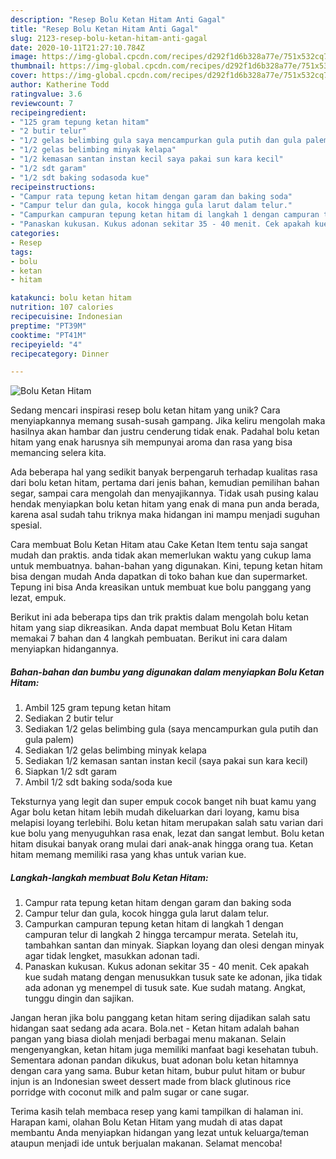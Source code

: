 ```yaml
---
description: "Resep Bolu Ketan Hitam Anti Gagal"
title: "Resep Bolu Ketan Hitam Anti Gagal"
slug: 2123-resep-bolu-ketan-hitam-anti-gagal
date: 2020-10-11T21:27:10.784Z
image: https://img-global.cpcdn.com/recipes/d292f1d6b328a77e/751x532cq70/bolu-ketan-hitam-foto-resep-utama.jpg
thumbnail: https://img-global.cpcdn.com/recipes/d292f1d6b328a77e/751x532cq70/bolu-ketan-hitam-foto-resep-utama.jpg
cover: https://img-global.cpcdn.com/recipes/d292f1d6b328a77e/751x532cq70/bolu-ketan-hitam-foto-resep-utama.jpg
author: Katherine Todd
ratingvalue: 3.6
reviewcount: 7
recipeingredient:
- "125 gram tepung ketan hitam"
- "2 butir telur"
- "1/2 gelas belimbing gula saya mencampurkan gula putih dan gula palem"
- "1/2 gelas belimbing minyak kelapa"
- "1/2 kemasan santan instan kecil saya pakai sun kara kecil"
- "1/2 sdt garam"
- "1/2 sdt baking sodasoda kue"
recipeinstructions:
- "Campur rata tepung ketan hitam dengan garam dan baking soda"
- "Campur telur dan gula, kocok hingga gula larut dalam telur."
- "Campurkan campuran tepung ketan hitam di langkah 1 dengan campuran telur di langkah 2 hingga tercampur merata. Setelah itu, tambahkan santan dan minyak. Siapkan loyang dan olesi dengan minyak agar tidak lengket, masukkan adonan tadi."
- "Panaskan kukusan. Kukus adonan sekitar 35 - 40 menit. Cek apakah kue sudah matang dengan menusukkan tusuk sate ke adonan, jika tidak ada adonan yg menempel di tusuk sate. Kue sudah matang. Angkat, tunggu dingin dan sajikan."
categories:
- Resep
tags:
- bolu
- ketan
- hitam

katakunci: bolu ketan hitam 
nutrition: 107 calories
recipecuisine: Indonesian
preptime: "PT39M"
cooktime: "PT41M"
recipeyield: "4"
recipecategory: Dinner

---
```



![Bolu Ketan Hitam](https://img-global.cpcdn.com/recipes/d292f1d6b328a77e/751x532cq70/bolu-ketan-hitam-foto-resep-utama.jpg)

Sedang mencari inspirasi resep bolu ketan hitam yang unik? Cara menyiapkannya memang susah-susah gampang. Jika keliru mengolah maka hasilnya akan hambar dan justru cenderung tidak enak. Padahal bolu ketan hitam yang enak harusnya sih mempunyai aroma dan rasa yang bisa memancing selera kita.

Ada beberapa hal yang sedikit banyak berpengaruh terhadap kualitas rasa dari bolu ketan hitam, pertama dari jenis bahan, kemudian pemilihan bahan segar, sampai cara mengolah dan menyajikannya. Tidak usah pusing kalau hendak menyiapkan bolu ketan hitam yang enak di mana pun anda berada, karena asal sudah tahu triknya maka hidangan ini mampu menjadi suguhan spesial.

Cara membuat Bolu Ketan Hitam atau Cake Ketan Item tentu saja sangat mudah dan praktis. anda tidak akan memerlukan waktu yang cukup lama untuk membuatnya. bahan-bahan yang digunakan. Kini, tepung ketan hitam bisa dengan mudah Anda dapatkan di toko bahan kue dan supermarket. Tepung ini bisa Anda kreasikan untuk membuat kue bolu panggang yang lezat, empuk.


Berikut ini ada beberapa tips dan trik praktis dalam mengolah bolu ketan hitam yang siap dikreasikan. Anda dapat membuat Bolu Ketan Hitam memakai 7 bahan dan 4 langkah pembuatan. Berikut ini cara dalam menyiapkan hidangannya.

<!--inarticleads1-->

##### Bahan-bahan dan bumbu yang digunakan dalam menyiapkan Bolu Ketan Hitam:

1. Ambil 125 gram tepung ketan hitam
1. Sediakan 2 butir telur
1. Sediakan 1/2 gelas belimbing gula (saya mencampurkan gula putih dan gula palem)
1. Sediakan 1/2 gelas belimbing minyak kelapa
1. Sediakan 1/2 kemasan santan instan kecil (saya pakai sun kara kecil)
1. Siapkan 1/2 sdt garam
1. Ambil 1/2 sdt baking soda/soda kue


Teksturnya yang legit dan super empuk cocok banget nih buat kamu yang Agar bolu ketan hitam lebih mudah dikeluarkan dari loyang, kamu bisa melapisi loyang terlebihi. Bolu ketan hitam merupakan salah satu varian dari kue bolu yang menyuguhkan rasa enak, lezat dan sangat lembut. Bolu ketan hitam disukai banyak orang mulai dari anak-anak hingga orang tua. Ketan hitam memang memiliki rasa yang khas untuk varian kue. 

<!--inarticleads2-->

##### Langkah-langkah membuat Bolu Ketan Hitam:

1. Campur rata tepung ketan hitam dengan garam dan baking soda
1. Campur telur dan gula, kocok hingga gula larut dalam telur.
1. Campurkan campuran tepung ketan hitam di langkah 1 dengan campuran telur di langkah 2 hingga tercampur merata. Setelah itu, tambahkan santan dan minyak. Siapkan loyang dan olesi dengan minyak agar tidak lengket, masukkan adonan tadi.
1. Panaskan kukusan. Kukus adonan sekitar 35 - 40 menit. Cek apakah kue sudah matang dengan menusukkan tusuk sate ke adonan, jika tidak ada adonan yg menempel di tusuk sate. Kue sudah matang. Angkat, tunggu dingin dan sajikan.


Jangan heran jika bolu panggang ketan hitam sering dijadikan salah satu hidangan saat sedang ada acara. Bola.net - Ketan hitam adalah bahan pangan yang biasa diolah menjadi berbagai menu makanan. Selain mengenyangkan, ketan hitam juga memiliki manfaat bagi kesehatan tubuh. Sementara adonan pandan dikukus, buat adonan bolu ketan hitamnya dengan cara yang sama. Bubur ketan hitam, bubur pulut hitam or bubur injun is an Indonesian sweet dessert made from black glutinous rice porridge with coconut milk and palm sugar or cane sugar. 

Terima kasih telah membaca resep yang kami tampilkan di halaman ini. Harapan kami, olahan Bolu Ketan Hitam yang mudah di atas dapat membantu Anda menyiapkan hidangan yang lezat untuk keluarga/teman ataupun menjadi ide untuk berjualan makanan. Selamat mencoba!

